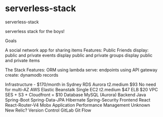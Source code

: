 # serverless-stack

serverless-stack

serverless stack for the boys!

Goals


A social network app for sharing items
Features:
Public
Friends 
display: public and private events
display public and private groups
display public and private items

The Stack
Features:
ORM using lambda
serve: endpoints using API gateway
create: dynamodb records



Infrastructure - $170/month in Sydney
RDS Aurora t2.medium $93
No need for multi-AZ
AWS Elastic Beanstalk
Single EC2 t2.medium $47
ELB $20
VPC
SES + S3 + Cloudfront = $10
Database
MySQL (Aurora)
Backend
Java
Spring-Boot
Spring-Data-JPA
Hibernate
Spring-Security
Frontend
React
React-Router-V4
Mobx
Application Performance Management
Unknown
New Relic?
Version Control
GitLab
Git Flow
